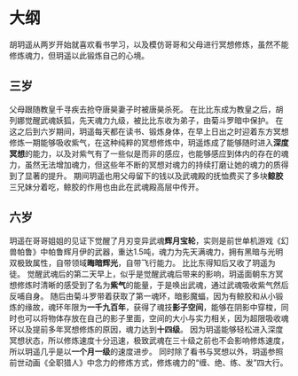 # 大纲

胡玥遥从两岁开始就喜欢看书学习，以及模仿哥哥和父母进行冥想修炼，虽然不能修炼魂力，但玥遥以此锻炼自己的心境。

## 三岁
父母跟随教皇千寻疾去抢夺唐昊妻子时被唐昊杀死。
在比比东成为教皇之后，胡列娜觉醒武魂妖狐，先天魂力九级，被比比东收为弟子，由菊斗罗暗中保护。
在这之后到六岁期间，玥遥每天都在读书、锻炼身体，在早上日出之时迎着东方冥想修炼一期能够吸收紫气，在这种纯粹的冥想修炼中，玥遥炼成了能够随时进入**深度冥想**的能力，以及对紫气有了一些似是而非的感应，也能够感应到体内的存在的魂力，虽然无法增加魂力，但这些年不断的冥想对魂力的持续打磨让她的魂力的质得到了显著的提升。
期间玥遥也用父母留下的钱以及武魂殿的抚恤费买了多块**鲸胶**三兄妹分着吃，鲸胶的作用也由此在武魂殿高层中传开。

## 六岁
玥遥在哥哥姐姐的见证下觉醒了月刃变异武魂**辉月宝轮**，实则是前世单机游戏《幻兽帕鲁》中帕鲁辉月伊的武器，重达1.5吨，魂力为先天满魂力，拥有黑暗与光明双极致属性，自带领域**晦暗辉光**，自带飞行能力。
比比东得知后又收了玥遥为徒。
觉醒武魂后的第二天早上，似乎是觉醒武魂后带来的影响，玥遥面朝东方冥想修炼时清晰的感受到了名为**紫气**的能量，于是唤出武魂，通过武魂吸收紫气然后反哺自身。
随后由菊斗罗带着获取了第一魂环，暗影魔蝠，因为有鲸胶和从小锻炼的缘故，魂环年限为**一千九百年**，获得了魂技**影子空间**，能够在阴影中穿梭，同时也可以将物体存放在自己的影子里面，空间的大小与实力相关，因为超限吸收魂环以及提前多年冥想修炼的原因，魂力达到**十四级**。
因为玥遥能够轻松进入深度冥想状态，所以修炼速度十分迅速，极致武魂在三十级之前也不会影响修炼速度，所以玥遥几乎是以**一个月一级**的速度进步。
同时除了看书与冥想以外，玥遥参照前世动画《全职猎人》中念力的修炼方式，修炼魂力的“缠、绝、练、发”四大行。

